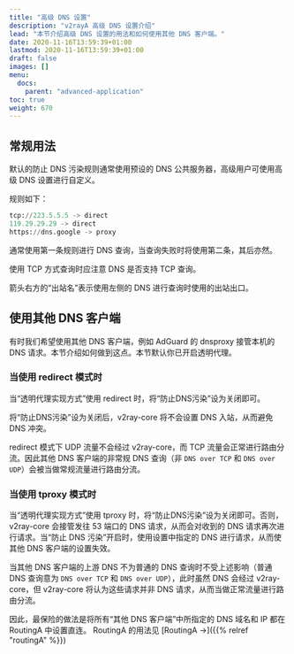 ```yaml
---
title: "高级 DNS 设置"
description: "v2rayA 高级 DNS 设置介绍"
lead: "本节介绍高级 DNS 设置的用法和如何使用其他 DNS 客户端。"
date: 2020-11-16T13:59:39+01:00
lastmod: 2020-11-16T13:59:39+01:00
draft: false
images: []
menu:
  docs:
    parent: "advanced-application"
toc: true
weight: 670
---
```


## 常规用法

默认的防止 DNS 污染规则通常使用预设的 DNS 公共服务器，高级用户可使用高级 DNS 设置进行自定义。

规则如下：

```python
tcp://223.5.5.5 -> direct
119.29.29.29 -> direct
https://dns.google -> proxy
```

通常使用第一条规则进行 DNS 查询，当查询失败时将使用第二条，其后亦然。

使用 TCP 方式查询时应注意 DNS 是否支持 TCP 查询。

箭头右方的“出站名”表示使用左侧的 DNS 进行查询时使用的出站出口。

## 使用其他 DNS 客户端

有时我们希望使用其他 DNS 客户端，例如 AdGuard 的 dnsproxy 接管本机的 DNS 请求。本节介绍如何做到这点。本节默认你已开启透明代理。

### 当使用 redirect 模式时

当“透明代理实现方式”使用 redirect 时，将“防止DNS污染”设为关闭即可。

将“防止DNS污染”设为关闭后，v2ray-core 将不会设置 DNS 入站，从而避免 DNS 冲突。

redirect 模式下 UDP 流量不会经过 v2ray-core，而 TCP 流量会正常进行路由分流。因此其他 DNS 客户端的非常规 DNS 查询（非 `DNS over TCP` 和 `DNS over UDP`）会被当做常规流量进行路由分流。

### 当使用 tproxy 模式时

当“透明代理实现方式”使用 tproxy 时，将“防止DNS污染”设为关闭即可。否则，v2ray-core 会接管发往 53 端口的 DNS 请求，从而会对收到的 DNS 请求再次进行请求。当“防止 DNS 污染”开启时，使用设置中指定的 DNS 进行请求，从而使其他 DNS 客户端的设置失效。

当其他 DNS 客户端的上游 DNS 不为普通的 DNS 查询时不受上述影响（普通 DNS 查询意为 `DNS over TCP` 和 `DNS over UDP`），此时虽然 DNS 会经过 v2ray-core，但 v2ray-core 将认为这些请求并非 DNS 请求，从而当做正常流量进行路由分流。

因此，最保险的做法是将所有“其他 DNS 客户端”中所指定的 DNS 域名和 IP 都在 RoutingA 中设置直连。 RoutingA 的用法见 [RoutingA →]({{% relref "routingA" %}})
